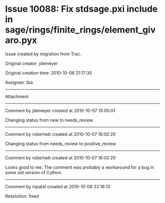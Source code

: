 # Issue 10088: Fix stdsage.pxi include in sage/rings/finite_rings/element_givaro.pyx

Issue created by migration from Trac.

Original creator: jdemeyer

Original creation time: 2010-10-06 21:17:35

Assignee: tba




---

Attachment


---

Comment by jdemeyer created at 2010-10-07 15:05:01

Changing status from new to needs_review.


---

Comment by robertwb created at 2010-10-07 16:02:20

Changing status from needs_review to positive_review.


---

Comment by robertwb created at 2010-10-07 16:02:20

Looks good to me. The comment was probably a workaround for a bug in some old version of Cython.


---

Comment by mpatel created at 2010-10-08 22:16:13

Resolution: fixed
